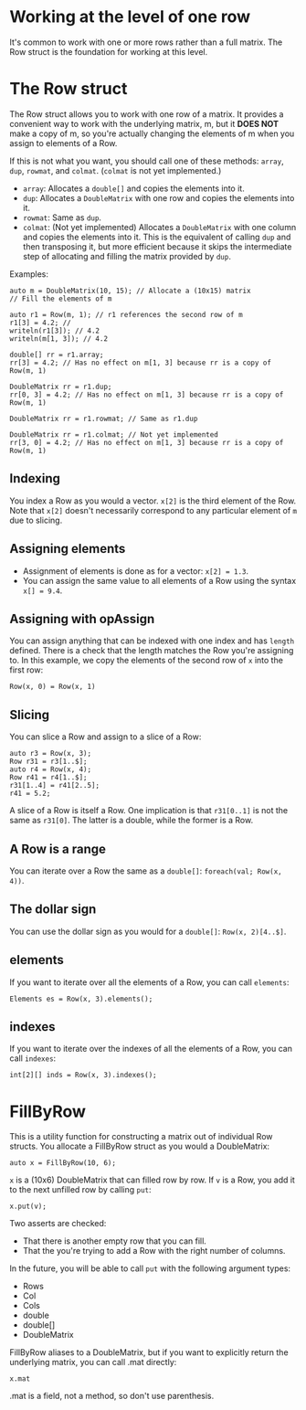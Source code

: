 # Working at the level of one row

It's common to work with one or more rows rather than a full matrix. The Row struct is the foundation for working at this level.

# The Row struct

The Row struct allows you to work with one row of a matrix. It provides a convenient way to work with the underlying matrix, m, but it **DOES NOT** make a copy of m, so you're actually changing the elements of m when you assign to elements of a Row.

If this is not what you want, you should call one of these methods: `array`, `dup`, `rowmat`, and `colmat`. (`colmat` is not yet implemented.)

- `array`: Allocates a `double[]` and copies the elements into it.
- `dup`: Allocates a `DoubleMatrix` with one row and copies the elements into it.
- `rowmat`: Same as `dup`.
- `colmat`: (Not yet implemented) Allocates a `DoubleMatrix` with one column and copies the elements into it. This is the equivalent of calling `dup` and then transposing it, but more efficient because it skips the intermediate step of allocating and filling the matrix provided by `dup`.

Examples:

```
auto m = DoubleMatrix(10, 15); // Allocate a (10x15) matrix
// Fill the elements of m

auto r1 = Row(m, 1); // r1 references the second row of m
r1[3] = 4.2; //
writeln(r1[3]); // 4.2
writeln(m[1, 3]); // 4.2

double[] rr = r1.array;
rr[3] = 4.2; // Has no effect on m[1, 3] because rr is a copy of Row(m, 1)

DoubleMatrix rr = r1.dup;
rr[0, 3] = 4.2; // Has no effect on m[1, 3] because rr is a copy of Row(m, 1)

DoubleMatrix rr = r1.rowmat; // Same as r1.dup

DoubleMatrix rr = r1.colmat; // Not yet implemented
rr[3, 0] = 4.2; // Has no effect on m[1, 3] because rr is a copy of Row(m, 1)
```

## Indexing

You index a Row as you would a vector. `x[2]` is the third element of the Row. Note that `x[2]` doesn't necessarily correspond to any particular element of `m` due to slicing.

## Assigning elements

- Assignment of elements is done as for a vector: `x[2] = 1.3`.
- You can assign the same value to all elements of a Row using the syntax `x[] = 9.4`.

## Assigning with opAssign

You can assign anything that can be indexed with one index and has `length` defined. There is a check that the length matches the Row you're assigning to. In this example, we copy the elements of the second row of `x` into the first row:

```
Row(x, 0) = Row(x, 1)
```

## Slicing

You can slice a Row and assign to a slice of a Row:

```
auto r3 = Row(x, 3);
Row r31 = r3[1..$];
auto r4 = Row(x, 4);
Row r41 = r4[1..$];
r31[1..4] = r41[2..5];
r41 = 5.2;
```

A slice of a Row is itself a Row. One implication is that `r31[0..1]` is not the same as `r31[0]`. The latter is a double, while the former is a Row.

## A Row is a range

You can iterate over a Row the same as a `double[]`: `foreach(val; Row(x, 4))`.

## The dollar sign

You can use the dollar sign as you would for a `double[]`: `Row(x, 2)[4..$]`.

## elements

If you want to iterate over all the elements of a Row, you can call `elements`:

```
Elements es = Row(x, 3).elements();
```

## indexes

If you want to iterate over the indexes of all the elements of a Row, you can call `indexes`:

```
int[2][] inds = Row(x, 3).indexes();
```

# FillByRow

This is a utility function for constructing a matrix out of individual Row structs. You allocate a FillByRow struct as you would a DoubleMatrix:

```
auto x = FillByRow(10, 6);
```

`x` is a (10x6) DoubleMatrix that can filled row by row. If `v` is a Row, you add it to the next unfilled row by calling `put`:

```
x.put(v);
```

Two asserts are checked:

- That there is another empty row that you can fill.
- That the you're trying to add a Row with the right number of columns.

In the future, you will be able to call `put` with the following argument types:

- Rows
- Col
- Cols
- double
- double[]
- DoubleMatrix

FillByRow aliases to a DoubleMatrix, but if you want to explicitly return the underlying matrix, you can call .mat directly:

```
x.mat
```

.mat is a field, not a method, so don't use parenthesis.
